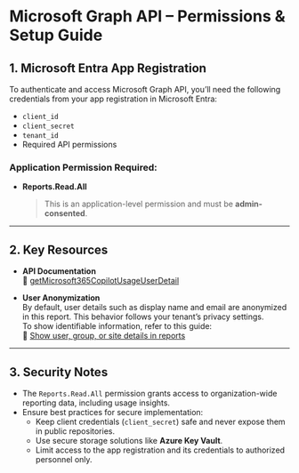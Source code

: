 # Microsoft Graph API – Permissions & Setup Guide

## 1. Microsoft Entra App Registration

To authenticate and access Microsoft Graph API, you’ll need the following credentials from your app registration in Microsoft Entra:

- `client_id`
- `client_secret`
- `tenant_id`
- Required API permissions

### Application Permission Required:

- **Reports.Read.All**  
  > This is an application-level permission and must be **admin-consented**.

---

## 2. Key Resources

- **API Documentation**  
  🔗 [getMicrosoft365CopilotUsageUserDetail](https://learn.microsoft.com/en-us/graph/api/reportroot-getmicrosoft365copilotusageuserdetail?view=graph-rest-beta&tabs=http)

- **User Anonymization**  
  By default, user details such as display name and email are anonymized in this report. This behavior follows your tenant’s privacy settings.  
  To show identifiable information, refer to this guide:  
  🔗 [Show user, group, or site details in reports](https://learn.microsoft.com/en-us/microsoft-365/admin/activity-reports/activity-reports?view=o365-worldwide&WT.mc_id=365AdminCSH_inproduct#show-user-group-or-site-details-in-the-reports)

---

## 3. Security Notes

- The `Reports.Read.All` permission grants access to organization-wide reporting data, including usage insights.
- Ensure best practices for secure implementation:
  - Keep client credentials (`client_secret`) safe and never expose them in public repositories.
  - Use secure storage solutions like **Azure Key Vault**.
  - Limit access to the app registration and its credentials to authorized personnel only.
